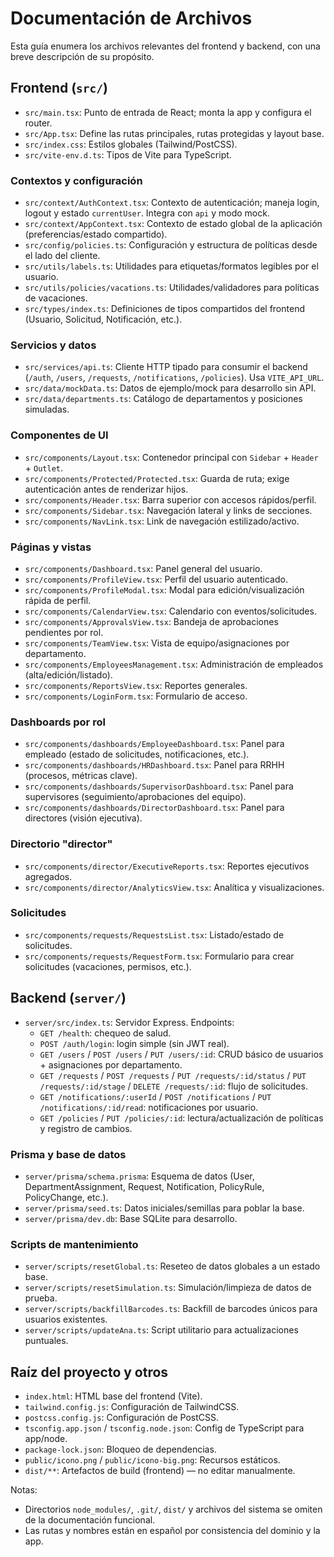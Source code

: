 # Documentación de Archivos

Esta guía enumera los archivos relevantes del frontend y backend, con una breve descripción de su propósito.

## Frontend (`src/`)

- `src/main.tsx`: Punto de entrada de React; monta la app y configura el router.
- `src/App.tsx`: Define las rutas principales, rutas protegidas y layout base.
- `src/index.css`: Estilos globales (Tailwind/PostCSS).
- `src/vite-env.d.ts`: Tipos de Vite para TypeScript.

### Contextos y configuración
- `src/context/AuthContext.tsx`: Contexto de autenticación; maneja login, logout y estado `currentUser`. Integra con `api` y modo mock.
- `src/context/AppContext.tsx`: Contexto de estado global de la aplicación (preferencias/estado compartido). 
- `src/config/policies.ts`: Configuración y estructura de políticas desde el lado del cliente.
- `src/utils/labels.ts`: Utilidades para etiquetas/formatos legibles por el usuario.
- `src/utils/policies/vacations.ts`: Utilidades/validadores para políticas de vacaciones.
- `src/types/index.ts`: Definiciones de tipos compartidos del frontend (Usuario, Solicitud, Notificación, etc.).

### Servicios y datos
- `src/services/api.ts`: Cliente HTTP tipado para consumir el backend (`/auth`, `/users`, `/requests`, `/notifications`, `/policies`). Usa `VITE_API_URL`.
- `src/data/mockData.ts`: Datos de ejemplo/mock para desarrollo sin API.
- `src/data/departments.ts`: Catálogo de departamentos y posiciones simuladas.

### Componentes de UI
- `src/components/Layout.tsx`: Contenedor principal con `Sidebar` + `Header` + `Outlet`.
- `src/components/Protected/Protected.tsx`: Guarda de ruta; exige autenticación antes de renderizar hijos.
- `src/components/Header.tsx`: Barra superior con accesos rápidos/perfil.
- `src/components/Sidebar.tsx`: Navegación lateral y links de secciones.
- `src/components/NavLink.tsx`: Link de navegación estilizado/activo.

### Páginas y vistas
- `src/components/Dashboard.tsx`: Panel general del usuario.
- `src/components/ProfileView.tsx`: Perfil del usuario autenticado.
- `src/components/ProfileModal.tsx`: Modal para edición/visualización rápida de perfil.
- `src/components/CalendarView.tsx`: Calendario con eventos/solicitudes.
- `src/components/ApprovalsView.tsx`: Bandeja de aprobaciones pendientes por rol.
- `src/components/TeamView.tsx`: Vista de equipo/asignaciones por departamento.
- `src/components/EmployeesManagement.tsx`: Administración de empleados (alta/edición/listado).
- `src/components/ReportsView.tsx`: Reportes generales.
- `src/components/LoginForm.tsx`: Formulario de acceso.

### Dashboards por rol
- `src/components/dashboards/EmployeeDashboard.tsx`: Panel para empleado (estado de solicitudes, notificaciones, etc.).
- `src/components/dashboards/HRDashboard.tsx`: Panel para RRHH (procesos, métricas clave).
- `src/components/dashboards/SupervisorDashboard.tsx`: Panel para supervisores (seguimiento/aprobaciones del equipo).
- `src/components/dashboards/DirectorDashboard.tsx`: Panel para directores (visión ejecutiva).

### Directorio "director"
- `src/components/director/ExecutiveReports.tsx`: Reportes ejecutivos agregados.
- `src/components/director/AnalyticsView.tsx`: Analítica y visualizaciones.

### Solicitudes
- `src/components/requests/RequestsList.tsx`: Listado/estado de solicitudes.
- `src/components/requests/RequestForm.tsx`: Formulario para crear solicitudes (vacaciones, permisos, etc.).

## Backend (`server/`)

- `server/src/index.ts`: Servidor Express. Endpoints:
  - `GET /health`: chequeo de salud.
  - `POST /auth/login`: login simple (sin JWT real).
  - `GET /users` / `POST /users` / `PUT /users/:id`: CRUD básico de usuarios + asignaciones por departamento.
  - `GET /requests` / `POST /requests` / `PUT /requests/:id/status` / `PUT /requests/:id/stage` / `DELETE /requests/:id`: flujo de solicitudes.
  - `GET /notifications/:userId` / `POST /notifications` / `PUT /notifications/:id/read`: notificaciones por usuario.
  - `GET /policies` / `PUT /policies/:id`: lectura/actualización de políticas y registro de cambios.

### Prisma y base de datos
- `server/prisma/schema.prisma`: Esquema de datos (User, DepartmentAssignment, Request, Notification, PolicyRule, PolicyChange, etc.).
- `server/prisma/seed.ts`: Datos iniciales/semillas para poblar la base.
- `server/prisma/dev.db`: Base SQLite para desarrollo.

### Scripts de mantenimiento
- `server/scripts/resetGlobal.ts`: Reseteo de datos globales a un estado base.
- `server/scripts/resetSimulation.ts`: Simulación/limpieza de datos de prueba.
- `server/scripts/backfillBarcodes.ts`: Backfill de barcodes únicos para usuarios existentes.
- `server/scripts/updateAna.ts`: Script utilitario para actualizaciones puntuales.

## Raíz del proyecto y otros

- `index.html`: HTML base del frontend (Vite).
- `tailwind.config.js`: Configuración de TailwindCSS.
- `postcss.config.js`: Configuración de PostCSS.
- `tsconfig.app.json` / `tsconfig.node.json`: Config de TypeScript para app/node.
- `package-lock.json`: Bloqueo de dependencias.
- `public/icono.png` / `public/icono-big.png`: Recursos estáticos.
- `dist/**`: Artefactos de build (frontend) — no editar manualmente.

Notas:
- Directorios `node_modules/`, `.git/`, `dist/` y archivos del sistema se omiten de la documentación funcional.
- Las rutas y nombres están en español por consistencia del dominio y la app.


